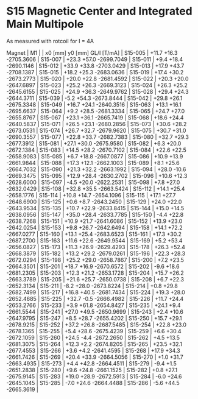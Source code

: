 S15 Magnetic Center and Integrated Main Multipole
=================================================

As measured with rotcoil for I =   4A

Magnet  |             M1               |
        | x0 [mm]  y0 [mm] GL/I [T/mA] |
S15-005 |   +11.7    +16.3 -2705.3606  |
S15-007 |   +23.3    +57.0 -2699.7049  |
S15-011 |    +9.4    +18.4 -2690.1146  |
S15-012 |   +33.9    +33.8 -2703.0429  |
S15-013 |   +17.9    +43.7 -2708.1387  |
S15-015 |   +18.2    +25.3 -2683.0636  |
S15-019 |   +17.4    +30.2 -2673.2773  |
S15-020 |   +20.0    +22.8 -2681.4592  |
S15-022 |   +20.3    +20.0 -2647.6897  |
S15-023 |   +25.2    +26.3 -2669.3123  |
S15-024 |   +26.3    +25.2 -2645.6155  |
S15-025 |   +24.9    +36.3 -2649.9762  |
S15-028 |   +29.4    +24.3 -2644.3711  |
S15-039 |    -5.2    +54.3 -2673.8444  |
S15-042 |   +29.8    +26.1 -2675.3348  |
S15-049 |   +16.7    +24.1 -2640.3516  |
S15-063 |   +13.1    +16.1 -2695.6637  |
S15-064 |    +9.2    +28.5 -2681.3334  |
S15-065 |   +24.7    +27.0 -2655.8767  |
S15-067 |   +23.1    +36.1 -2665.7419  |
S15-068 |   +18.6    +24.4 -2640.5837  |
S15-071 |   +26.5    +23.1 -2680.2856  |
S15-073 |   +30.6    +28.2 -2673.0531  |
S15-074 |   +26.7    +32.7 -2679.9620  |
S15-075 |   +30.7    +31.0 -2690.3557  |
S15-077 |   +22.8    +33.7 -2682.7383  |
S15-080 |   +32.7    +29.3 -2677.3912  |
S15-081 |   +27.1    +30.0 -2675.9580  |
S15-082 |    +6.3    +20.0 -2672.1384  |
S15-083 |   +14.5    +28.2 -2670.7102  |
S15-084 |   +22.6    +22.5 -2658.9083  |
S15-085 |    +6.7    +18.8 -2667.0877  |
S15-086 |   +10.9    +13.9 -2661.9844  |
S15-088 |   +17.3    +12.1 -2662.1003  |
S15-089 |    +8.1    +25.6 -2664.7032  |
S15-090 |   +21.3    +32.2 -2663.1992  |
S15-094 |   +28.0    -10.6 -2669.3475  |
S15-095 |   +12.9    +28.4 -2630.2702  |
S15-096 |   +10.6    +12.3 -2628.6000  |
S15-097 |    -4.5    +20.0 -2622.2531  |
S15-098 |    +7.8    +27.0 -2632.0429  |
S15-108 |   +32.8    +35.5 -2663.5424  |
S15-112 |   +14.1    +25.4 -2658.1776  |
S15-114 |   +10.8    +14.7 -2654.1096  |
S15-115 |   +17.1    +27.7 -2648.6900  |
S15-125 |    +0.6     +8.7 -2643.2450  |
S15-129 |   +24.0    +22.0 -2643.9534  |
S15-135 |   +10.7    +22.9 -2633.8415  |
S15-144 |   +15.0    +14.5 -2638.0956  |
S15-147 |   +35.0    +28.4 -2633.7785  |
S15-150 |    -4.4    +22.8 -2638.7268  |
S15-151 |   +10.9    +21.7 -2641.6086  |
S15-152 |   +13.9    +23.0 -2642.0254  |
S15-153 |    +9.8    +26.7 -2642.6494  |
S15-158 |   +14.1    +72.2 -2667.0277  |
S15-160 |   +13.1    +25.4 -2683.6523  |
S15-161 |   +17.3    +30.2 -2687.2700  |
S15-163 |   +11.6    +22.6 -2649.9544  |
S15-169 |    +5.2    +53.4 -2656.0827  |
S15-173 |   +11.3    +26.9 -2629.4293  |
S15-178 |   +26.3    +52.4 -2668.3879  |
S15-182 |   +13.2    +29.2 -2679.0261  |
S15-196 |   +22.3    +28.3 -2672.0294  |
S15-198 |   +25.2    +29.0 -2658.7867  |
S15-200 |    +7.2    +23.5 -2664.3501  |
S15-201 |   +18.7    +16.9 -2670.6572  |
S15-202 |    -9.6    +18.6 -2681.2305  |
S15-203 |   +12.3    +21.2 -2653.1728  |
S15-204 |   +15.7    +26.2 -2663.3789  |
S15-205 |   +21.6    +25.7 -2650.0738  |
S15-208 |    +6.7    +22.3 -2652.3134  |
S15-211 |    -8.2    +28.0 -2673.8224  |
S15-214 |    +0.8    +29.8 -2682.7499  |
S15-217 |   +16.8    +40.5 -2681.7434  |
S15-224 |   +19.3    +28.0 -2652.4685  |
S15-225 |   +32.7     -0.5 -2666.4982  |
S15-226 |   +11.7    +24.4 -2653.2766  |
S15-233 |    +3.9    +61.8 -2654.8427  |
S15-235 |   +24.1     +9.4 -2661.5544  |
S15-241 |   +27.0    +49.5 -2650.9699  |
S15-243 |    +2.4    +10.6 -2647.9795  |
S15-247 |    +8.5    +28.7 -2655.4202  |
S15-250 |   +15.7    +29.1 -2678.9215  |
S15-252 |   +37.2    +26.8 -2687.5485  |
S15-254 |   +22.8    +23.0 -2678.1365  |
S15-255 |    +5.4    +28.6 -2675.4239  |
S15-259 |    +6.6    +30.4 -2672.1059  |
S15-260 |   +24.5     -4.4 -2672.2650  |
S15-262 |    +4.5    +13.5 -2681.3075  |
S15-264 |   +12.3     +2.2 -2674.8205  |
S15-265 |   +23.5    +32.1 -2677.4553  |
S15-266 |    +3.6     +4.2 -2641.4595  |
S15-268 |   +17.9    +34.3 -2661.7426  |
S15-269 |   +20.4    +33.9 -2664.5056  |
S15-270 |    +1.0    +31.7 -2663.4935  |
S15-273 |    +4.4    +42.8 -2664.4511  |
S15-279 |    -9.4     +1.5 -2651.2838  |
S15-280 |    +9.6    +24.8 -2661.1525  |
S15-282 |    +0.8    +27.1 -2675.9145  |
S15-283 |   +19.0    +28.9 -2672.5913  |
S15-284 |    -6.0    +24.6 -2645.1045  |
S15-285 |    -7.0    +24.6 -2664.4488  |
S15-286 |    -5.6    +44.5 -2665.3619  |
